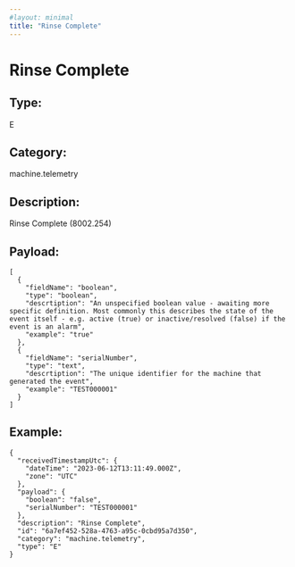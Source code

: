 ```yaml
---
#layout: minimal
title: "Rinse Complete"
---
```


# Rinse Complete

## Type:

E

## Category:

machine.telemetry

## Description: 

Rinse Complete (8002.254)

## Payload:

```
[
  {
    "fieldName": "boolean",
    "type": "boolean",
    "descrtiption": "An unspecified boolean value - awaiting more specific definition. Most commonly this describes the state of the event itself - e.g. active (true) or inactive/resolved (false) if the event is an alarm",
    "example": "true"
  },
  {
    "fieldName": "serialNumber",
    "type": "text",
    "descrtiption": "The unique identifier for the machine that generated the event",
    "example": "TEST000001"
  }
]
```

## Example:

```
{
  "receivedTimestampUtc": {
    "dateTime": "2023-06-12T13:11:49.000Z",
    "zone": "UTC"
  },
  "payload": {
    "boolean": "false",
    "serialNumber": "TEST000001"
  },
  "description": "Rinse Complete",
  "id": "6a7ef452-528a-4763-a95c-0cbd95a7d350",
  "category": "machine.telemetry",
  "type": "E"
}
```

